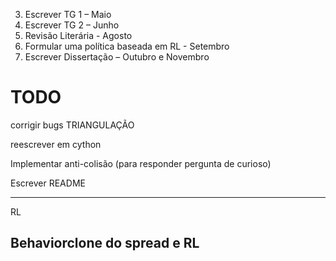 3)	Escrever TG 1 – Maio
4)	Escrever TG 2 – Junho
5)	Revisão Literária - Agosto
6)	Formular uma política baseada em RL - Setembro
7)	Escrever Dissertação – Outubro e Novembro


# TODO

corrigir bugs TRIANGULAÇÃO

reescrever em cython

<!-- condição de parada na simulação: sem diferença estatistica entre amostras anteriores e conjunto total com novas amostras -->

Implementar anti-colisão (para responder pergunta de curioso)

Escrever README

-------------------------------------------------------------
RL

Behaviorclone do spread e RL
-------------------------------------------------------------